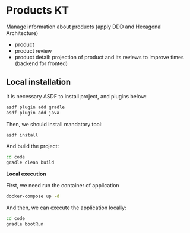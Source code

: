 # Products KT

Manage information about products (apply DDD and Hexagonal Architecture)

* product
* product review
* product detail: projection of product and its reviews to improve times (backend for fronted)

## Local installation

It is necessary ASDF to install project, and plugins below:

~~~bash
asdf plugin add gradle
asdf plugin add java
~~~

Then, we should install mandatory tool:

~~~bash
asdf install
~~~

And build the project:

~~~bash
cd code
gradle clean build
~~~


**Local execution**

First, we need run the container of application

~~~bash
docker-compose up -d
~~~

And then, we can execute the application locally:

~~~bash
cd code
gradle bootRun
~~~
